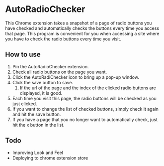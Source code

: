 # AutoRadioChecker
This Chrome extension takes a snapshot of a page of radio buttons you have checked and automatically checks the buttons every time you access that page. This program is convenient for you when accessing a site where you have to check the radio buttons every time you visit.

## How to use
1. Pin the AutoRadioChecker extension.
2. Check all radio buttons on the page you want.
3. Click the AutoRadiChecker icon to bring up a pop-up window.
4. Click the save button to save.
   1. If the url of the page and the index of the clicked radio buttons are displayed, it is good.
5. Each time you visit this page, the radio buttons will be checked as you just clicked.
6. If you want to change the list of checked buttons, simply check it again and hit the save button.
7. If you have a page that you no longer want to automatically check, just hit the x button in the list.

## Todo
- Improving Look and Feel
- Deploying to chrome extension store